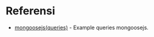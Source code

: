 # Referensi

* [mongoosejs(queries)](https://mongoosejs.com/docs/models.html#deleting) - Example queries mongoosejs.
